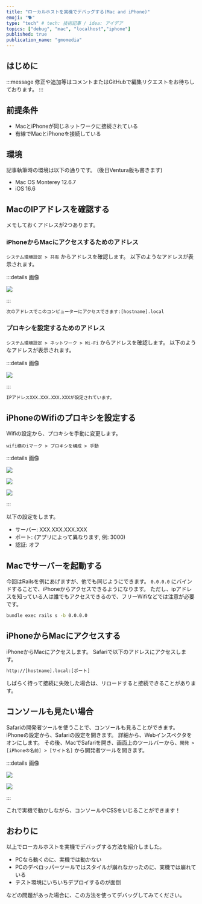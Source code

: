 ```yaml
---
title: "ローカルホストを実機でデバッグする(Mac and iPhone)"
emoji: "🐕"
type: "tech" # tech: 技術記事 / idea: アイデア
topics: ["debug", "mac", "localhost","iphone"]
published: true
publication_name: "gmomedia"
---
```


## はじめに

:::message
修正や追加等はコメントまたはGitHubで編集リクエストをお待ちしております。
:::

## 前提条件

- MacとiPhoneが同じネットワークに接続されている
- 有線でMacとiPhoneを接続している

## 環境

記事執筆時の環境は以下の通りです。
(後日Ventura版も書きます)

- Mac OS Monterey 12.6.7
- iOS 16.6

## MacのIPアドレスを確認する

メモしておくアドレスが2つあります。

### iPhoneからMacにアクセスするためのアドレス

`システム環境設定 > 共有` からアドレスを確認します。
以下のようなアドレスが表示されます。

:::details 画像

![](/images/2adadb54bb5c4c/mac_address.png)

:::

```txt
次のアドレスでこのコンピューターにアクセスできます:[hostname].local
```

### プロキシを設定するためのアドレス

`システム環境設定 > ネットワーク > Wi-Fi` からアドレスを確認します。
以下のようなアドレスが表示されます。

:::details 画像

![](/images/2adadb54bb5c4c/mac_wifi.jpg)

:::

```txt
IPアドレスXXX.XXX.XXX.XXXが設定されています。
```

## iPhoneのWifiのプロキシを設定する

Wifiの設定から、プロキシを手動に変更します。

`wifi横のiマーク > プロキシを構成 > 手動`

:::details 画像

![](/images/2adadb54bb5c4c/iphone_wifi.jpg)

![](/images/2adadb54bb5c4c/iphone_wifi2.jpg)

![](/images/2adadb54bb5c4c/iphone_wifi3.jpg)

:::

以下の設定をします。

- サーバー: XXX.XXX.XXX.XXX
- ポート: (アプリによって異なります, 例: 3000)
- 認証: オフ

## Macでサーバーを起動する

今回はRailsを例にあげますが、他でも同じようにできます。
`0.0.0.0` にバインドすることで、iPhoneからアクセスできるようになります。
ただし、ipアドレスを知っている人は誰でもアクセスできるので、フリーWifiなどでは注意が必要です。

```bash
bundle exec rails s -b 0.0.0.0
```

## iPhoneからMacにアクセスする

iPhoneからMacにアクセスします。
Safariで以下のアドレスにアクセスします。

```txt
http://[hostname].local:[ポート]
```

しばらく待って接続に失敗した場合は、リロードすると接続できることがあります。

## コンソールも見たい場合

Safariの開発者ツールを使うことで、コンソールも見ることができます。
iPhoneの設定から、Safariの設定を開きます。
詳細から、Webインスペクタをオンにします。
その後、MacでSafariを開き、画面上のツールバーから、`開発 > [iPhoneの名前] > [サイト名]` から開発者ツールを開きます。

:::details 画像

![](/images/2adadb54bb5c4c/web.png)

![](/images/2adadb54bb5c4c/web2.png)

:::

これで実機で動かしながら、コンソールやCSSをいじることができます！

## おわりに

以上でローカルホストを実機でデバッグする方法を紹介しました。

- PCなら動くのに、実機では動かない
- PCのデベロッパーツールではスタイルが崩れなかったのに、実機では崩れている
- テスト環境にいちいちデプロイするのが面倒

などの問題があった場合に、この方法を使ってデバッグしてみてください。
